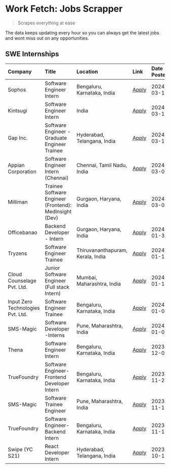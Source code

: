 # Work Fetch: Jobs Scrapper
> Scrapes everything at ease

The data keeps updating every hour so you can always get the latest jobs and wont miss out on any opportunities.

## SWE Internships
<!--START_SECTION:workfetch-->
| Company                           | Title                                                  | Location                          | Link                                                                                                                                                                                                                                                                   | Date Posted   |
|:----------------------------------|:-------------------------------------------------------|:----------------------------------|:-----------------------------------------------------------------------------------------------------------------------------------------------------------------------------------------------------------------------------------------------------------------------|:--------------|
| Sophos                            | Software Engineer Intern                               | Bengaluru, Karnataka, India       | [Apply](https://in.linkedin.com/jobs/view/software-engineer-intern-at-sophos-3861635553?refId=L6lPOrxQpjeaYUvrSUhq8w%3D%3D&trackingId=eXYMcrWifqD4v9Vv%2Fh1hdQ%3D%3D&position=2&pageNum=0&trk=public_jobs_jserp-result_search-card)                                    | 2024-03-18    |
| Kintsugi                          | Software Engineer Intern                               | India                             | [Apply](https://in.linkedin.com/jobs/view/software-engineer-intern-at-kintsugi-3857074071?refId=L6lPOrxQpjeaYUvrSUhq8w%3D%3D&trackingId=TUVjbRu%2Fitdw6mrSurAqVw%3D%3D&position=23&pageNum=0&trk=public_jobs_jserp-result_search-card)                                 | 2024-03-16    |
| Gap Inc.                          | Software Engineer - Graduate Engineer Trainee          | Hyderabad, Telangana, India       | [Apply](https://in.linkedin.com/jobs/view/software-engineer-graduate-engineer-trainee-at-gap-inc-3853818960?refId=L6lPOrxQpjeaYUvrSUhq8w%3D%3D&trackingId=r2UOv%2BFJCfgNXqbp1ifOLw%3D%3D&position=6&pageNum=0&trk=public_jobs_jserp-result_search-card)                | 2024-03-12    |
| Appian Corporation                | Software Engineer Intern (Chennai)                     | Chennai, Tamil Nadu, India        | [Apply](https://in.linkedin.com/jobs/view/software-engineer-intern-chennai-at-appian-corporation-3848335036?refId=L6lPOrxQpjeaYUvrSUhq8w%3D%3D&trackingId=PRsCSTdBFCVMwdk4EAaCRw%3D%3D&position=4&pageNum=0&trk=public_jobs_jserp-result_search-card)                  | 2024-03-07    |
| Milliman                          | Trainee Software Engineer (Frontend): MedInsight (Dev) | Gurgaon, Haryana, India           | [Apply](https://in.linkedin.com/jobs/view/trainee-software-engineer-frontend-medinsight-dev-at-milliman-3792874280?refId=L6lPOrxQpjeaYUvrSUhq8w%3D%3D&trackingId=zqoC1J5Y7d5mvE7SZyMnKg%3D%3D&position=8&pageNum=0&trk=public_jobs_jserp-result_search-card)           | 2024-03-01    |
| Officebanao                       | Backend Developer - Intern                             | Gurgaon, Haryana, India           | [Apply](https://in.linkedin.com/jobs/view/backend-developer-intern-at-officebanao-3814263731?refId=L6lPOrxQpjeaYUvrSUhq8w%3D%3D&trackingId=coQ0A9R1XgIN7%2Fhhi4f%2FaQ%3D%3D&position=20&pageNum=0&trk=public_jobs_jserp-result_search-card)                            | 2024-01-31    |
| Tryzens                           | Software Engineer Trainee                              | Thiruvananthapuram, Kerala, India | [Apply](https://in.linkedin.com/jobs/view/software-engineer-trainee-at-tryzens-3809363491?refId=L6lPOrxQpjeaYUvrSUhq8w%3D%3D&trackingId=ZFS7BYdZyg9cSFwnw9ns0Q%3D%3D&position=17&pageNum=0&trk=public_jobs_jserp-result_search-card)                                   | 2024-01-18    |
| Cloud Counselage Pvt. Ltd.        | Junior Software Engineer (Full stack Intern)           | Mumbai, Maharashtra, India        | [Apply](https://in.linkedin.com/jobs/view/junior-software-engineer-full-stack-intern-at-cloud-counselage-pvt-ltd-3803132814?refId=L6lPOrxQpjeaYUvrSUhq8w%3D%3D&trackingId=hXstLqNFABfwmy8EqLjYiw%3D%3D&position=19&pageNum=0&trk=public_jobs_jserp-result_search-card) | 2024-01-11    |
| Input Zero Technologies Pvt. Ltd. | Software Engineer Trainee                              | Bengaluru, Karnataka, India       | [Apply](https://in.linkedin.com/jobs/view/software-engineer-trainee-at-input-zero-technologies-pvt-ltd-3800927643?refId=L6lPOrxQpjeaYUvrSUhq8w%3D%3D&trackingId=XHvNq9SlN0Kt9gYB6%2FNz3A%3D%3D&position=22&pageNum=0&trk=public_jobs_jserp-result_search-card)         | 2024-01-09    |
| SMS-Magic                         | Software Developer -Interns                            | Pune, Maharashtra, India          | [Apply](https://in.linkedin.com/jobs/view/software-developer-interns-at-sms-magic-3799485343?refId=L6lPOrxQpjeaYUvrSUhq8w%3D%3D&trackingId=f5%2FqfuxQbDgUADeQVAYxzw%3D%3D&position=25&pageNum=0&trk=public_jobs_jserp-result_search-card)                              | 2024-01-05    |
| Thena                             | Software Engineer Intern                               | Bengaluru, Karnataka, India       | [Apply](https://in.linkedin.com/jobs/view/software-engineer-intern-at-thena-3778731751?refId=L6lPOrxQpjeaYUvrSUhq8w%3D%3D&trackingId=Zdt3zYC12j%2BeF5HfHL%2FlMg%3D%3D&position=13&pageNum=0&trk=public_jobs_jserp-result_search-card)                                  | 2023-12-05    |
| TrueFoundry                       | Software Engineer- Frontend Developer Intern           | Bengaluru, Karnataka, India       | [Apply](https://in.linkedin.com/jobs/view/software-engineer-frontend-developer-intern-at-truefoundry-3790095058?refId=L6lPOrxQpjeaYUvrSUhq8w%3D%3D&trackingId=6lGkVANa%2FUEPPjtxJqb%2Bwg%3D%3D&position=12&pageNum=0&trk=public_jobs_jserp-result_search-card)         | 2023-11-24    |
| SMS-Magic                         | Software Trainee Engineer                              | Pune, Maharashtra, India          | [Apply](https://in.linkedin.com/jobs/view/software-trainee-engineer-at-sms-magic-3761409781?refId=L6lPOrxQpjeaYUvrSUhq8w%3D%3D&trackingId=dRVHiRxE6d8h8KNsRBar0A%3D%3D&position=21&pageNum=0&trk=public_jobs_jserp-result_search-card)                                 | 2023-11-16    |
| TrueFoundry                       | Software Engineer-Backend Intern                       | Bengaluru, Karnataka, India       | [Apply](https://in.linkedin.com/jobs/view/software-engineer-backend-intern-at-truefoundry-3779508170?refId=L6lPOrxQpjeaYUvrSUhq8w%3D%3D&trackingId=6iIcwNB31ZGecj1leRScuQ%3D%3D&position=24&pageNum=0&trk=public_jobs_jserp-result_search-card)                        | 2023-11-10    |
| Swipe (YC S21)                    | React Developer Intern                                 | Hyderabad, Telangana, India       | [Apply](https://in.linkedin.com/jobs/view/react-developer-intern-at-swipe-yc-s21-3737600089?refId=L6lPOrxQpjeaYUvrSUhq8w%3D%3D&trackingId=oS9IHeH9o4uitiOFsmhLdQ%3D%3D&position=14&pageNum=0&trk=public_jobs_jserp-result_search-card)                                 | 2023-10-13    |
<!--END_SECTION:workfetch-->
